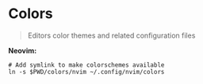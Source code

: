 # Colors

> Editors color themes and related configuration files

**Neovim:**
```
# Add symlink to make colorschemes available
ln -s $PWD/colors/nvim ~/.config/nvim/colors
```
